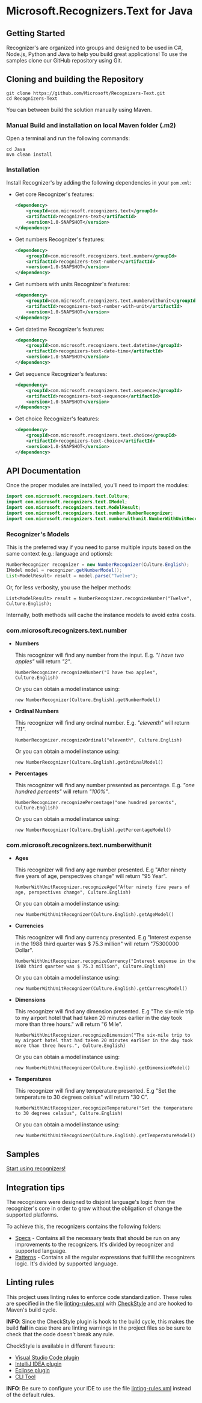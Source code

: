 # Microsoft.Recognizers.Text for Java

## Getting Started

Recognizer's are organized into groups and designed to be used in C#, Node.js, Python and Java to help you build great applications! To use the samples clone our GitHub repository using Git.

## Cloning and building the Repository

    git clone https://github.com/Microsoft/Recognizers-Text.git
    cd Recognizers-Text

You can between build the solution manually using Maven.

### Manual Build and installation on local Maven folder (.m2)

Open a terminal and run the following commands:

    cd Java
    mvn clean install

### Installation
Install Recognizer's by adding the following dependencies in your `pom.xml`:
- Get core Recognizer's features:
    ````xml
    <dependency>
        <groupId>com.microsoft.recognizers.text</groupId>
        <artifactId>recognizers-text</artifactId>
        <version>1.0-SNAPSHOT</version>
    </dependency>
    ````
- Get numbers Recognizer's features:
    ````xml
    <dependency>
        <groupId>com.microsoft.recognizers.text.number</groupId>
        <artifactId>recognizers-text-number</artifactId>
        <version>1.0-SNAPSHOT</version>
    </dependency>
    ````

- Get numbers with units Recognizer's features:
    ````xml
    <dependency>
        <groupId>com.microsoft.recognizers.text.numberwithunit</groupId>
        <artifactId>recognizers-text-number-with-unit</artifactId>
        <version>1.0-SNAPSHOT</version>
    </dependency>
    ````

- Get datetime Recognizer's features:
    ````xml
    <dependency>
        <groupId>com.microsoft.recognizers.text.datetime</groupId>
        <artifactId>recognizers-text-date-time</artifactId>
        <version>1.0-SNAPSHOT</version>
    </dependency>
    ````

- Get sequence Recognizer's features:
    ````xml
    <dependency>
        <groupId>com.microsoft.recognizers.text.sequence</groupId>
        <artifactId>recognizers-text-sequence</artifactId>
        <version>1.0-SNAPSHOT</version>
    </dependency>
    ````

- Get choice Recognizer's features:
    ````xml
    <dependency>
        <groupId>com.microsoft.recognizers.text.choice</groupId>
        <artifactId>recognizers-text-choice</artifactId>
        <version>1.0-SNAPSHOT</version>
    </dependency>
    ````

## API Documentation

Once the proper modules are installed, you'll need to import the modules:

````Java
import com.microsoft.recognizers.text.Culture;
import com.microsoft.recognizers.text.IModel;
import com.microsoft.recognizers.text.ModelResult;
import com.microsoft.recognizers.text.number.NumberRecognizer;
import com.microsoft.recognizers.text.numberwithunit.NumberWithUnitRecognizer;
````

### Recognizer's Models

This is the preferred way if you need to parse multiple inputs based on the same context (e.g.: language and options):

```Java
NumberRecognizer recognizer = new NumberRecognizer(Culture.English);
IModel model = recognizer.getNumberModel();
List<ModelResult> result = model.parse("Twelve");
```

Or, for less verbosity, you use the helper methods:

`List<ModelResult> result = NumberRecognizer.recognizeNumber("Twelve", Culture.English);`

Internally, both methods will cache the instance models to avoid extra costs.

### com.microsoft.recognizers.text.number

* **Numbers**

    This recognizer will find any number from the input. E.g. _"I have two apples"_ will return _"2"_.

    `NumberRecognizer.recognizeNumber("I have two apples", Culture.English)`

    Or you can obtain a model instance using:

    `new NumberRecognizer(Culture.English).getNumberModel()`


* **Ordinal Numbers**

    This recognizer will find any ordinal number. E.g. _"eleventh"_ will return _"11"_.

    `NumberRecognizer.recognizeOrdinal("eleventh", Culture.English)`

    Or you can obtain a model instance using:

    `new NumberRecognizer(Culture.English).getOrdinalModel()`


* **Percentages**

    This recognizer will find any number presented as percentage. E.g. _"one hundred percents"_ will return _"100%"_.

    `NumberRecognizer.recognizePercentage("one hundred percents", Culture.English)`

    Or you can obtain a model instance using:

    `new NumberRecognizer(Culture.English).getPercentageModel()`

### com.microsoft.recognizers.text.numberwithunit

* **Ages**

    This recognizer will find any age number presented. E.g "After ninety five years of age, perspectives change" will return "95 Year".

    `NumberWithUnitRecognizer.recognizeAge("After ninety five years of age, perspectives change", Culture.English)`

    Or you can obtain a model instance using:

    `new NumberWithUnitRecognizer(Culture.English).getAgeModel()`


* **Currencies**

    This recognizer will find any currency presented. E.g "Interest expense in the 1988 third quarter was $ 75.3 million" will return "75300000 Dollar".

    `NumberWithUnitRecognizer.recognizeCurrency("Interest expense in the 1988 third quarter was $ 75.3 million", Culture.English)`

    Or you can obtain a model instance using:

    `new NumberWithUnitRecognizer(Culture.English).getCurrencyModel()`


* **Dimensions**

    This recognizer will find any dimension presented. E.g "The six-mile trip to my airport hotel that had taken 20 minutes earlier in the day took more than three hours." will return "6 Mile".

    `NumberWithUnitRecognizer.recognizeDimension("The six-mile trip to my airport hotel that had taken 20 minutes earlier in the day took more than three hours.", Culture.English)`

    Or you can obtain a model instance using:

    `new NumberWithUnitRecognizer(Culture.English).getDimensionModel()`


* **Temperatures**

    This recognizer will find any temperature presented. E.g "Set the temperature to 30 degrees celsius" will return "30 C".

    `NumberWithUnitRecognizer.recognizeTemperature("Set the temperature to 30 degrees celsius", Culture.English)`

    Or you can obtain a model instance using:

    `new NumberWithUnitRecognizer(Culture.English).getTemperatureModel()`

## Samples

[Start using recognizers!](https://github.com/Microsoft/Recognizers-Text/tree/master/Java/samples)

## Integration tips

The recognizers were designed to disjoint language's logic from the recognizer's core in order to grow without the obligation of change the supported platforms.

To achieve this, the recognizers contains the following folders:

* [Specs](https://github.com/Microsoft/Recognizers-Text/tree/master/Specs) - Contains all the necessary tests that should be run on any improvements to the recognizers. It's divided by recognizer and supported language.
* [Patterns](https://github.com/Microsoft/Recognizers-Text/tree/master/Patterns)  - Contains all the regular expressions that fulfill the recognizers logic. It's divided by supported language.

## Linting rules

This project uses linting rules to enforce code standardization. These rules are specified in the file [linting-rules.xml](linting-rules.xml) with [CheckStyle](https://checkstyle.org/) and are hooked to Maven's build cycle.

**INFO**: Since the CheckStyle plugin is hook to the build cycle, this makes the build **fail** in case there are linting warnings in the project files so be sure to check that the code doesn't break any rule.

CheckStyle is available in different flavours:
- [Visual Studio Code plugin](https://marketplace.visualstudio.com/items?itemName=shengchen.vscode-checkstyle)
- [IntelliJ IDEA plugin](https://plugins.jetbrains.com/plugin/1065-checkstyle-idea)
- [Eclipse plugin](https://checkstyle.org/eclipse-cs)
- [CLI Tool](https://checkstyle.org/cmdline.html)

**INFO**: Be sure to configure your IDE to use the file [linting-rules.xml](linting-rules.xml) instead of the default rules.